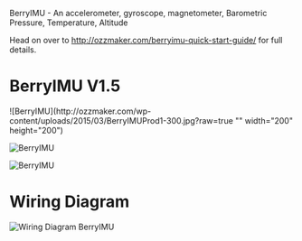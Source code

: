 BerryIMU - An accelerometer, gyroscope, magnetometer, Barometric Pressure, Temperature, Altitude

Head on over to http://ozzmaker.com/berryimu-quick-start-guide/ for full details.

<h1>BerryIMU  V1.5</h1>
![BerryIMU](http://ozzmaker.com/wp-content/uploads/2015/03/BerryIMUProd1-300.jpg?raw=true "" width="200" height="200")

![BerryIMU](http://ozzmaker.com/wp-content/uploads/2015/03/BerryIMUProd3-300.jpg?raw=true "")

![BerryIMU](http://ozzmaker.com/wp-content/uploads/2015/03/BerryIMUProd5-300.jpg?raw=true "")




<h1>Wiring Diagram</h1>


![Wiring Diagram BerryIMU](http://ozzmaker.com/wp-content/uploads/2015/01/BerryIMUWire2.png?raw=true "Wiring Diagram")

